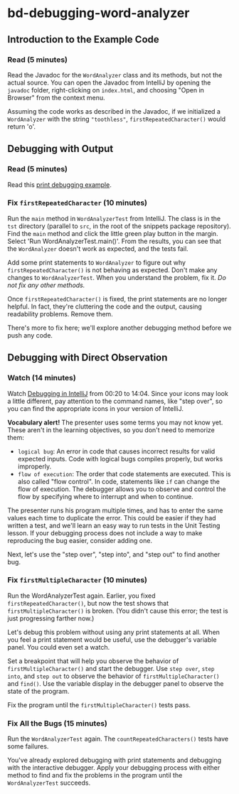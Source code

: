 # bd-debugging-word-analyzer

## Introduction to the Example Code

### Read (5 minutes)
Read the Javadoc for the `WordAnalyzer` class and its methods, but not the actual source.
You can open the Javadoc from IntelliJ by opening the `javadoc` folder,
right-clicking on `index.html`, and choosing "Open in Browser" from the context menu.

Assuming the code works as described in the Javadoc, if we initialized a
`WordAnalyzer` with the string `"toothless"`, `firstRepeatedCharacter()`
would return 'o'. 

## Debugging with Output

### Read (5 minutes)
Read this
[print debugging example](https://www.inf.unibz.it/~calvanese/teaching/05-06-ip/lecture-notes/uni10/node9.html).

### Fix `firstRepeatedCharacter` (10 minutes)
Run the `main` method in `WordAnalyzerTest` from IntelliJ.
The class is in the `tst` directory (parallel to `src`,
in the root of the snippets package repository). Find the
`main` method and click the little green play button in the margin. Select 'Run WordAnalyzerTest.main()'.
From the results, you can see that the `WordAnalyzer` doesn't work as expected, and the tests fail.

Add some print statements to `WordAnalyzer` to figure out why
`firstRepeatedCharacter()` is not behaving as expected. Don't make any changes
to `WordAnalyzerTest`. When you understand the problem, fix it.
*Do not fix any other methods.*

Once `firstRepeatedCharacter()` is fixed, the print statements are no longer
helpful. In fact, they're cluttering the code and the output, causing readability
problems. Remove them.

There's more to fix here; we'll explore another debugging method before we push
any code.

## Debugging with Direct Observation

### Watch (14 minutes)
Watch [Debugging in IntelliJ](https://www.youtube.com/embed/1bCgzjatcr4/?start=20&end=844)
from 00:20 to 14:04. Since your icons may look a little different, pay
attention to the command names, like "step over", so you can find the
appropriate icons in your version of IntelliJ.

**Vocabulary alert!** The presenter uses some terms you may not know yet.
These aren't in the learning objectives, so you don't need to memorize
them:
* `logical bug`: An error in code that causes incorrect results for valid
expected inputs. Code with logical bugs compiles properly, but works
improperly.
* `flow of execution`: The order that code statements are executed. This
is also called "flow control". In code, statements like `if` can change
the flow of execution. The debugger allows you to observe and control
the flow by specifying where to interrupt and when to continue.

The presenter runs his program multiple times, and has to enter the same
values each time to duplicate the error. This could be easier if they had
written a test, and we'll learn an easy way to run tests in the Unit Testing
lesson. If your debugging process does not include a way to make
reproducing the bug easier, consider adding one.

Next, let's use the "step over", "step into", and "step out" to find another
bug.

### Fix `firstMultipleCharacter` (10 minutes)
Run the WordAnalyzerTest again. Earlier, you fixed
`firstRepeatedCharacter()`, but now the test shows that
`firstMultipleCharacter()` is broken. (You didn't cause this error; the
test is just progressing farther now.)

Let's debug this problem without using any print statements at all.
When you feel a print statement would be useful, use the debugger's
variable panel. You could even set a watch.

Set a breakpoint that will help you observe the behavior of
`firstMultipleCharacter()` and start the debugger. Use `step over`,
`step into`, and `step out` to observe the behavior of
`firstMultipleCharacter()` and `find()`. Use the variable display in the
debugger panel to observe the state of the program.

Fix the program until the `firstMultipleCharacter()` tests pass.

### Fix All the Bugs (15 minutes)

Run the `WordAnalyzerTest` again. The `countRepeatedCharacters()` tests
have some failures.

You've already explored debugging with print statements and debugging with the
interactive debugger. Apply your debugging process with either method to find
and fix the problems in the program until the `WordAnalyzerTest` succeeds.
